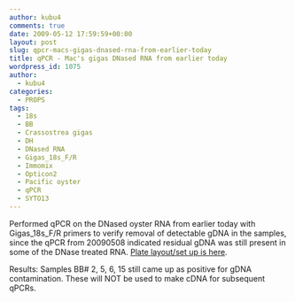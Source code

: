 ```yaml
---
author: kubu4
comments: true
date: 2009-05-12 17:59:59+00:00
layout: post
slug: qpcr-macs-gigas-dnased-rna-from-earlier-today
title: qPCR - Mac's gigas DNased RNA from earlier today
wordpress_id: 1075
author:
  - kubu4
categories:
  - PROPS
tags:
  - 18s
  - BB
  - Crassostrea gigas
  - DH
  - DNased RNA
  - Gigas_18s_F/R
  - Immomix
  - Opticon2
  - Pacific oyster
  - qPCR
  - SYTO13
---
```


Performed qPCR on the DNased oyster RNA from earlier today with Gigas_18s_F/R primers to verify removal of detectable gDNA in the samples, since the qPCR from 20090508 indicated residual gDNA was still present in some of the DNase treated RNA. [Plate layout/set up is here](http://eagle.fish.washington.edu/Arabidopsis/Notebook%20Workup%20Files/20090512-01.jpg).

Results: Samples BB# 2, 5, 6, 15 still came up as positive for gDNA contamination. These will NOT be used to make cDNA for subsequent qPCRs.
